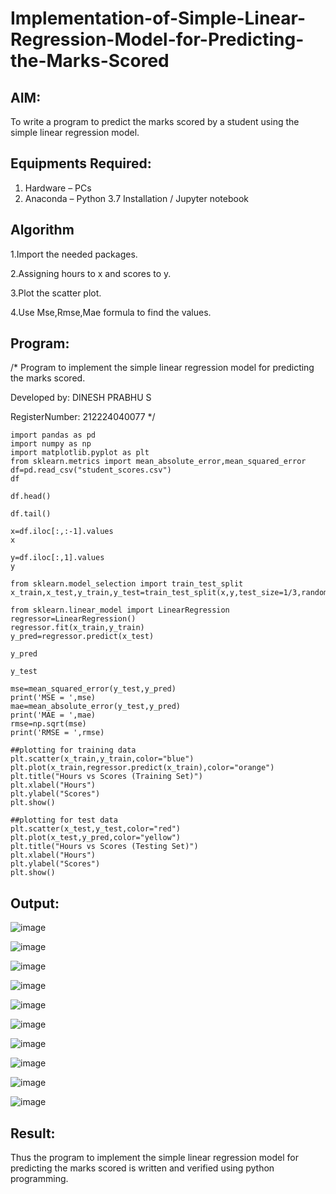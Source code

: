 # Implementation-of-Simple-Linear-Regression-Model-for-Predicting-the-Marks-Scored

## AIM:
To write a program to predict the marks scored by a student using the simple linear regression model.

## Equipments Required:
1. Hardware – PCs
2. Anaconda – Python 3.7 Installation / Jupyter notebook

## Algorithm
1.Import the needed packages.

2.Assigning hours to x and scores to y.

3.Plot the scatter plot.

4.Use Mse,Rmse,Mae formula to find the values. 

## Program:
/*
Program to implement the simple linear regression model for predicting the marks scored.

Developed by: DINESH PRABHU S

RegisterNumber: 212224040077
*/
```
import pandas as pd
import numpy as np
import matplotlib.pyplot as plt
from sklearn.metrics import mean_absolute_error,mean_squared_error
df=pd.read_csv("student_scores.csv")
df

df.head()

df.tail()

x=df.iloc[:,:-1].values
x

y=df.iloc[:,1].values
y

from sklearn.model_selection import train_test_split
x_train,x_test,y_train,y_test=train_test_split(x,y,test_size=1/3,random_state=0)

from sklearn.linear_model import LinearRegression
regressor=LinearRegression()
regressor.fit(x_train,y_train)
y_pred=regressor.predict(x_test)

y_pred

y_test

mse=mean_squared_error(y_test,y_pred)
print('MSE = ',mse)
mae=mean_absolute_error(y_test,y_pred)
print('MAE = ',mae)
rmse=np.sqrt(mse)
print('RMSE = ',rmse)

##plotting for training data
plt.scatter(x_train,y_train,color="blue")
plt.plot(x_train,regressor.predict(x_train),color="orange")
plt.title("Hours vs Scores (Training Set)")
plt.xlabel("Hours")
plt.ylabel("Scores")
plt.show()

##plotting for test data
plt.scatter(x_test,y_test,color="red")
plt.plot(x_test,y_pred,color="yellow")
plt.title("Hours vs Scores (Testing Set)")
plt.xlabel("Hours")
plt.ylabel("Scores")
plt.show()
```

## Output:

![image](https://github.com/user-attachments/assets/749523e1-67a1-4cff-99c2-4fb9a12afa57)

![image](https://github.com/user-attachments/assets/9156341d-b86a-4ade-a2a0-20b222bc69c9)

![image](https://github.com/user-attachments/assets/d60eb89d-cacd-44d8-9aa3-27d56fb11cf9)

![image](https://github.com/user-attachments/assets/5534becb-8c79-4184-9e1d-0d05aaba6418)

![image](https://github.com/user-attachments/assets/b6d872a2-9dea-44df-875e-d4e0517c40fd)

![image](https://github.com/user-attachments/assets/81126166-87dd-4382-be2c-1f60a3fcd657)

![image](https://github.com/user-attachments/assets/436b883b-ecfe-414b-92dc-70b96e6f61d0)

![image](https://github.com/user-attachments/assets/25035103-b7d9-417e-bdb2-ad3cc22572a4)

![image](https://github.com/user-attachments/assets/a215ae5d-1d70-4458-89e5-d83ce0759d4c)

![image](https://github.com/user-attachments/assets/c2e64476-b1f7-48cd-9bde-a00435a92158)


## Result:
Thus the program to implement the simple linear regression model for predicting the marks scored is written and verified using python programming.
